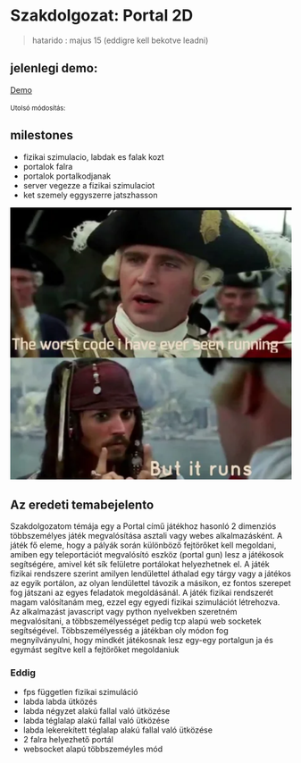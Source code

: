 # Szakdolgozat: Portal 2D
> hatarido : majus 15 (eddigre kell bekotve leadni)

## jelenlegi demo:
[Demo](src)

<p>
<small>
Utolsó módosítás:
<script>
var x = new Date(document.lastModified);
Modif = new Date(x.toGMTString());
document.write(Modif);
</script>&nbsp;
</small>
</p>

## milestones
  * fizikai szimulacio, labdak es falak kozt
  * portalok falra
  * portalok portalkodjanak
  * server vegezze a fizikai szimulaciot
  * ket szemely eggyszerre jatszhasson

![runs](./itruns.png)

## Az eredeti temabejelento
  Szakdolgozatom témája egy a Portal című játékhoz hasonló 2 dimenziós többszemélyes játék megvalósítása asztali vagy webes
alkalmazásként. A játék fő eleme, hogy a pályák során különböző fejtörőket kell megoldani, amiben egy teleportációt megvalósító
eszköz (portal gun) lesz a játékosok segítségére, amivel két sík felületre portálokat helyezhetnek el. A játék fizikai rendszere szerint
amilyen lendülettel áthalad egy tárgy vagy a játékos az egyik portálon, az olyan lendülettel távozik a másikon, ez fontos szerepet fog
játszani az egyes feladatok megoldásánál. A játék fizikai rendszerét magam valósítanám meg, ezzel egy egyedi fizikai szimulációt
létrehozva. Az alkalmazást javascript vagy python nyelvekben szeretném megvalósítani, a többszemélyességet pedig tcp alapú web
socketek segítségével. Többszemélyesség a játékban oly módon fog megnyilványulni, hogy mindkét játékosnak lesz egy-egy portalgun ja és egymást segítve kell a fejtörőket megoldaniuk



### Eddig

- fps független fizikai szimuláció
- labda labda ütközés
- labda négyzet alakú fallal való ütközése
- labda téglalap alakú fallal való ütközése
- labda lekerekített téglalap alakú fallal való ütközése
- 2 falra helyezhető portál
- websocket alapú többszeméyles mód
